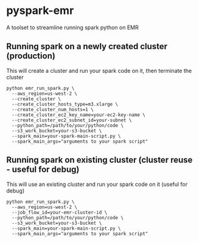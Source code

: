# pyspark-emr
A toolset to streamline running spark python on EMR

## Running spark on a newly created cluster (production)
This will create a cluster and run your spark code on it, then terminate the cluster

```
python emr_run_spark.py \
  --aws_region=us-west-2 \
  --create_cluster \
  --create_cluster_hosts_type=m3.xlarge \
  --create_cluster_num_hosts=1 \
  --create_cluster_ec2_key_name=your-ec2-key-name \
  --create_cluster_ec2_subnet_id=your-subnet \
  --python_path=/path/to/your/python/code \
  --s3_work_bucket=your-s3-bucket \
  --spark_main=your-spark-main-script.py \
  --spark_main_args="arguments to your spark script"
```

## Running spark on existing cluster (cluster reuse - useful for debug)
This will use an existing cluster and run your spark code on it (useful for debug)
```
python emr_run_spark.py \
  --aws_region=us-west-2 \
  --job_flow_id=your-emr-cluster-id \
  --python_path=/path/to/your/python/code \
  --s3_work_bucket=your-s3-bucket \
  --spark_main=your-spark-main-script.py \
  --spark_main_args="arguments to your spark script"
```